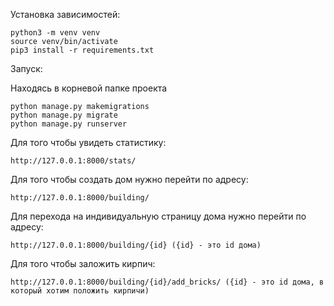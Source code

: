 Установка зависимостей:
```
python3 -m venv venv
source venv/bin/activate
pip3 install -r requirements.txt
```

Запуск:

Находясь в корневой папке проекта 
```
python manage.py makemigrations
python manage.py migrate
python manage.py runserver
```

Для того чтобы увидеть статистику:
```
http://127.0.0.1:8000/stats/
```

Для того чтобы создать дом нужно перейти по адресу:
```
http://127.0.0.1:8000/building/
```

Для перехода на индивидуальную страницу дома нужно перейти по адресу:
```
http://127.0.0.1:8000/building/{id} ({id} - это id дома)
```

Для того чтобы заложить кирпич:
```
http://127.0.0.1:8000/building/{id}/add_bricks/ ({id} - это id дома, в который хотим положить кирпичи)
```
